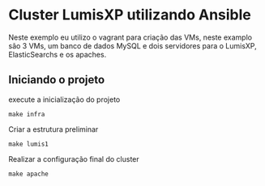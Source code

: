 Cluster LumisXP utilizando Ansible
===

Neste exemplo eu utilizo o vagrant para criação das VMs, neste examplo são 3 VMs, um banco de dados MySQL e dois servidores para o LumisXP, ElasticSearchs e os apaches.

Iniciando o projeto
---

execute a inicialização do projeto

    make infra

Criar a estrutura preliminar

    make lumis1

Realizar a configuração final do cluster

    make apache
